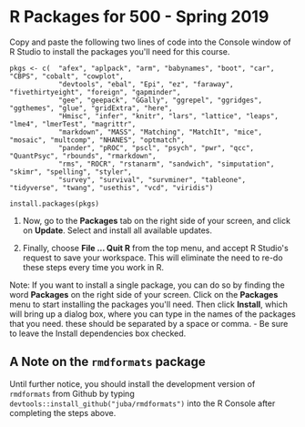 # R Packages for 500 - Spring 2019

Copy and paste the following two lines of code into the Console window of R Studio to install the packages you'll need for this course.

<!-- -->

    pkgs <- c(  "afex", "aplpack", "arm", "babynames", "boot", "car", "CBPS", "cobalt", "cowplot",
                "devtools", "ebal", "Epi", "ez", "faraway", "fivethirtyeight", "foreign", "gapminder", 
                "gee", "geepack", "GGally", "ggrepel", "ggridges", "ggthemes", "glue", "gridExtra", "here", 
                "Hmisc", "infer", "knitr", "lars", "lattice", "leaps", "lme4", "lmerTest", "magrittr", 
                "markdown", "MASS", "Matching", "MatchIt", "mice", "mosaic", "multcomp", "NHANES", "optmatch", 
                "pander", "pROC", "pscl", "psych", "pwr", "qcc", "QuantPsyc", "rbounds", "rmarkdown", 
                "rms", "ROCR", "rstanarm", "sandwich", "simputation", "skimr", "spelling", "styler", 
                "survey", "survival", "survminer", "tableone", "tidyverse", "twang", "usethis", "vcd", "viridis")

    install.packages(pkgs)

1.  Now, go to the **Packages** tab on the right side of your screen, and click on **Update**. Select and install all available updates.

2.  Finally, choose **File ... Quit R** from the top menu, and accept R Studio's request to save your workspace. This will eliminate the need to re-do these steps every time you work in R.

Note: If you want to install a single package, you can do so by finding the word **Packages** on the right side of your screen. Click on the **Packages** menu to start installing the packages you'll need. Then click **Install**, which will bring up a dialog box, where you can type in the names of the packages that you need. these should be separated by a space or comma. - Be sure to leave the Install dependencies box checked.

## A Note on the `rmdformats` package

Until further notice, you should install the development version of `rmdformats` from Github by typing `devtools::install_github("juba/rmdformats")` into the R Console after completing the steps above.

